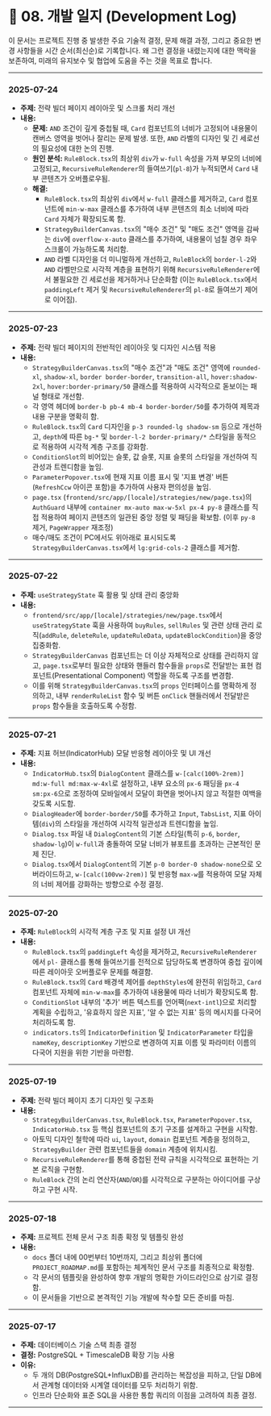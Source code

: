 # 📔 08. 개발 일지 (Development Log)

이 문서는 프로젝트 진행 중 발생한 주요 기술적 결정, 문제 해결 과정, 그리고 중요한 변경 사항들을 시간 순서(최신순)로 기록합니다. 왜 그런 결정을 내렸는지에 대한 맥락을 보존하여, 미래의 유지보수 및 협업에 도움을 주는 것을 목표로 합니다.

---

### 2025-07-24

- **주제:** 전략 빌더 페이지 레이아웃 및 스크롤 처리 개선
- **내용:**
  - **문제:** `AND` 조건이 깊게 중첩될 때, `Card` 컴포넌트의 너비가 고정되어 내용물이 캔버스 영역을 벗어나 잘리는 문제 발생. 또한, `AND` 라벨의 디자인 및 긴 세로선의 필요성에 대한 논의 진행.
  - **원인 분석:** `RuleBlock.tsx`의 최상위 `div`가 `w-full` 속성을 가져 부모의 너비에 고정되고, `RecursiveRuleRenderer`의 들여쓰기(`pl-8`)가 누적되면서 `Card` 내부 콘텐츠가 오버플로우됨.
  - **해결:**
    - `RuleBlock.tsx`의 최상위 `div`에서 `w-full` 클래스를 제거하고, `Card` 컴포넌트에 `min-w-max` 클래스를 추가하여 내부 콘텐츠의 최소 너비에 따라 `Card` 자체가 확장되도록 함.
    - `StrategyBuilderCanvas.tsx`의 "매수 조건" 및 "매도 조건" 영역을 감싸는 `div`에 `overflow-x-auto` 클래스를 추가하여, 내용물이 넘칠 경우 좌우 스크롤이 가능하도록 처리함.
    - `AND` 라벨 디자인을 더 미니멀하게 개선하고, `RuleBlock`의 `border-l-2`와 `AND` 라벨만으로 시각적 계층을 표현하기 위해 `RecursiveRuleRenderer`에서 불필요한 긴 세로선을 제거하거나 단순화함 (이는 `RuleBlock.tsx`에서 `paddingLeft` 제거 및 `RecursiveRuleRenderer`의 `pl-8`로 들여쓰기 제어로 이어짐).

---

### 2025-07-23

- **주제:** 전략 빌더 페이지의 전반적인 레이아웃 및 디자인 시스템 적용
- **내용:**
  - `StrategyBuilderCanvas.tsx`의 "매수 조건"과 "매도 조건" 영역에 `rounded-xl`, `shadow-xl`, `border border-border`, `transition-all`, `hover:shadow-2xl`, `hover:border-primary/50` 클래스를 적용하여 시각적으로 돋보이는 패널 형태로 개선함.
  - 각 영역 헤더에 `border-b pb-4 mb-4 border-border/50`를 추가하여 제목과 내용 구분을 명확히 함.
  - `RuleBlock.tsx`의 `Card` 디자인을 `p-3 rounded-lg shadow-sm` 등으로 개선하고, `depth`에 따른 `bg-*` 및 `border-l-2 border-primary/*` 스타일을 동적으로 적용하여 시각적 계층 구조를 강화함.
  - `ConditionSlot`의 비어있는 슬롯, 값 슬롯, 지표 슬롯의 스타일을 개선하여 직관성과 트렌디함을 높임.
  - `ParameterPopover.tsx`에 현재 지표 이름 표시 및 '지표 변경' 버튼(`RefreshCcw` 아이콘 포함)을 추가하여 사용자 편의성을 높임.
  - `page.tsx` (`frontend/src/app/[locale]/strategies/new/page.tsx`)의 `AuthGuard` 내부에 `container mx-auto max-w-5xl px-4 py-8` 클래스를 직접 적용하여 페이지 콘텐츠의 일관된 중앙 정렬 및 패딩을 확보함. (이후 `py-8` 제거, `PageWrapper` 재조정)
  - 매수/매도 조건이 PC에서도 위아래로 표시되도록 `StrategyBuilderCanvas.tsx`에서 `lg:grid-cols-2` 클래스를 제거함.

---

### 2025-07-22

- **주제:** `useStrategyState` 훅 활용 및 상태 관리 중앙화
- **내용:**
  - `frontend/src/app/[locale]/strategies/new/page.tsx`에서 `useStrategyState` 훅을 사용하여 `buyRules`, `sellRules` 및 관련 상태 관리 로직(`addRule`, `deleteRule`, `updateRuleData`, `updateBlockCondition`)을 중앙 집중화함.
  - `StrategyBuilderCanvas` 컴포넌트는 더 이상 자체적으로 상태를 관리하지 않고, `page.tsx`로부터 필요한 상태와 핸들러 함수들을 `props`로 전달받는 표현 컴포넌트(Presentational Component) 역할을 하도록 구조를 변경함.
  - 이를 위해 `StrategyBuilderCanvas.tsx`의 `props` 인터페이스를 명확하게 정의하고, 내부 `renderRuleList` 함수 및 버튼 `onClick` 핸들러에서 전달받은 `props` 함수들을 호출하도록 수정함.

---

### 2025-07-21

- **주제:** 지표 허브(IndicatorHub) 모달 반응형 레이아웃 및 UI 개선
- **내용:**
  - `IndicatorHub.tsx`의 `DialogContent` 클래스를 `w-[calc(100%-2rem)] md:w-full md:max-w-4xl`로 설정하고, 내부 요소의 `px-6` 패딩을 `px-4 sm:px-6`으로 조정하여 모바일에서 모달이 화면을 벗어나지 않고 적절한 여백을 갖도록 시도함.
  - `DialogHeader`에 `border-border/50`를 추가하고 `Input`, `TabsList`, 지표 아이템(`div`)의 스타일을 개선하여 시각적 일관성과 트렌디함을 높임.
  - `Dialog.tsx` 파일 내 `DialogContent`의 기본 스타일(특히 `p-6`, `border`, `shadow-lg`)이 `w-full`과 충돌하여 모달 너비가 뷰포트를 초과하는 근본적인 문제 진단.
  - `Dialog.tsx`에서 `DialogContent`의 기본 `p-0 border-0 shadow-none`으로 오버라이드하고, `w-[calc(100vw-2rem)]` 및 반응형 `max-w`를 적용하여 모달 자체의 너비 제어를 강화하는 방향으로 수정 결정.

---

### 2025-07-20

- **주제:** `RuleBlock`의 시각적 계층 구조 및 지표 설정 UI 개선
- **내용:**
  - `RuleBlock.tsx`의 `paddingLeft` 속성을 제거하고, `RecursiveRuleRenderer`에서 `pl-` 클래스를 통해 들여쓰기를 전적으로 담당하도록 변경하여 중첩 깊이에 따른 레이아웃 오버플로우 문제를 해결함.
  - `RuleBlock.tsx`의 `Card` 배경색 제어를 `depthStyles`에 완전히 위임하고, `Card` 컴포넌트 자체에 `min-w-max`를 추가하여 내용물에 따라 너비가 확장되도록 함.
  - `ConditionSlot` 내부의 '추가' 버튼 텍스트를 언어팩(`next-intl`)으로 처리할 계획을 수립하고, '유효하지 않은 지표', '알 수 없는 지표' 등의 메시지를 다국어 처리하도록 함.
  - `indicators.ts`의 `IndicatorDefinition` 및 `IndicatorParameter` 타입을 `nameKey`, `descriptionKey` 기반으로 변경하여 지표 이름 및 파라미터 이름의 다국어 지원을 위한 기반을 마련함.

---

### 2025-07-19

- **주제:** 전략 빌더 페이지 초기 디자인 및 구조화
- **내용:**
  - `StrategyBuilderCanvas.tsx`, `RuleBlock.tsx`, `ParameterPopover.tsx`, `IndicatorHub.tsx` 등 핵심 컴포넌트의 초기 구조를 설계하고 구현을 시작함.
  - 아토믹 디자인 철학에 따라 `ui`, `layout`, `domain` 컴포넌트 계층을 정의하고, `StrategyBuilder` 관련 컴포넌트들을 `domain` 계층에 위치시킴.
  - `RecursiveRuleRenderer`를 통해 중첩된 전략 규칙을 시각적으로 표현하는 기본 로직을 구현함.
  - `RuleBlock` 간의 논리 연산자(`AND`/`OR`)를 시각적으로 구분하는 아이디어를 구상하고 구현 시작.

---

### 2025-07-18

- **주제:** 프로젝트 전체 문서 구조 최종 확정 및 템플릿 완성
- **내용:**
  - `docs` 폴더 내에 00번부터 10번까지, 그리고 최상위 폴더에 `PROJECT_ROADMAP.md`를 포함하는 체계적인 문서 구조를 최종적으로 확정함.
  - 각 문서의 템플릿을 완성하여 향후 개발의 명확한 가이드라인으로 삼기로 결정함.
  - 이 문서들을 기반으로 본격적인 기능 개발에 착수할 모든 준비를 마침.

---

### 2025-07-17

- **주제:** 데이터베이스 기술 스택 최종 결정
- **결정:** PostgreSQL + TimescaleDB 확장 기능 사용
- **이유:**
  - 두 개의 DB(PostgreSQL+InfluxDB)를 관리하는 복잡성을 피하고, 단일 DB에서 관계형 데이터와 시계열 데이터를 모두 처리하기 위함.
  - 인프라 단순화와 표준 SQL을 사용한 통합 쿼리의 이점을 고려하여 최종 결정.

---
